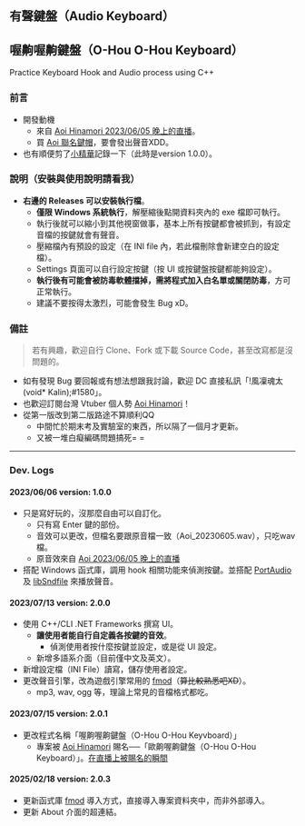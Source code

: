 ## 有聲鍵盤（Audio Keyboard）
## 喔齁喔齁鍵盤（O-Hou O-Hou Keyboard）
Practice Keyboard Hook and Audio process using C++

### 前言
- 開發動機
  - 來自 [Aoi Hinamori 2023/06/05 晚上的直播](https://www.youtube.com/watch?v=9eAVmmSTD58&t=7585s)。
  - 買 [Aoi 聯名鍵帽](https://www.inpad.com.tw/product.php?act=view&id=9313)，要會發出聲音XDD。
- 也有順便剪了[小精華](https://youtu.be/WPq07hRVdo8)記錄一下（此時是version 1.0.0）。

### 說明（安裝與使用說明請看我）
- **右邊的 Releases 可以安裝執行檔**。
  - **僅限 Windows 系統執行**，解壓縮後點開資料夾內的 exe 檔即可執行。
  - 執行後就可以縮小到其他視窗做事，基本上所有按鍵都會被抓到，有設定音檔的按鍵就會有聲音。
  - 壓縮檔內有預設的設定（在 INI file 內，若此檔刪除會新建空白的設定檔）。
  - Settings 頁面可以自行設定按鍵（按 UI 或按鍵盤按鍵都能夠設定）。
  - **執行後有可能會被防毒軟體擋掉，需將程式加入白名單或關閉防毒**，方可正常執行。
  - 建議不要按得太激烈，可能會發生 Bug xD。

### 備註
> 若有興趣，歡迎自行 Clone、Fork 或下載 Source Code，甚至改寫都是沒問題的。
- 如有發現 Bug 要回報或有想法想跟我討論，歡迎 DC 直接私訊「!風凜魂太(void* Kalin);#1580」。
- 也歡迎訂閱台灣 Vtuber 個人勢 [Aoi Hinamori](https://www.youtube.com/@AoiHinamoriCh)！
- 從第一版改到第二版路途不算順利QQ
  - 中間忙於期末考及實驗室的東西，所以隔了一個月才更新。
  - 又被一堆白癡編碼問題搞死= =

---

### Dev. Logs
#### 2023/06/06 version: 1.0.0
- 只是寫好玩的，沒那麼自由可以自訂化。
  - 只有寫 Enter 鍵的部份。
  - 音效可以更改，但檔名要跟原音檔一致（Aoi_20230605.wav），只吃wav檔。
  - 原音效來自 [Aoi 2023/06/05 晚上的直播](https://www.youtube.com/watch?v=9eAVmmSTD58&t=7618s)
- 搭配 Windows 函式庫，調用 hook 相關功能來偵測按鍵。並搭配 [PortAudio](https://github.com/PortAudio/portaudio) 及 [libSndfile](https://github.com/libsndfile/libsndfile) 來播放聲音。
#### 2023/07/13 version: 2.0.0
- 使用 C++/CLI .NET Frameworks 撰寫 UI。
  - **讓使用者能自行自定義各按鍵的音效**。
	- 偵測使用者按什麼按鍵並設定，或是從 UI 設定。
  - 新增多語系介面（目前僅中文及英文）。
- 新增設定檔（INI File）讀寫，儲存使用者設定。
- 更改聲音引擎，改為遊戲引擎常用的 [fmod](https://www.fmod.com/)（~~算比較熟悉吧XD~~）。
  - mp3, wav, ogg 等，理論上常見的音檔格式都吃。
#### 2023/07/15 version: 2.0.1
- 更改程式名稱「喔齁喔齁鍵盤（O-Hou O-Hou Keyvboard）」
  - 專案被 [Aoi Hinamori](https://www.youtube.com/@AoiHinamoriCh) 賜名──「歐齁喔齁鍵盤（O-Hou O-Hou Keyboard）」。[在直播上被賜名的瞬間](https://youtu.be/U6p2EfccTIU?t=3376)
#### 2025/02/18 version: 2.0.3
- 更新函式庫 [fmod](https://www.fmod.com/) 導入方式，直接導入專案資料夾中，而非外部導入。
- 更新 About 介面的超連結。